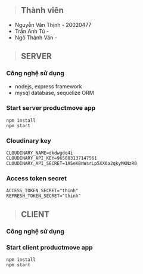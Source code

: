 > ## Thành viên

- Nguyễn Văn Thịnh - 20020477
- Trần Anh Tú -
- Ngô Thành Văn -

> ## SERVER

### Công nghệ sử dụng

- nodejs, express framework
- mysql database, sequelize ORM

### Start server productmove app

```
npm install
npm start
```

### Cloudinary key

```
CLOUDINARY_NAME=dkdwgdq4i
CLOUDINARY_API_KEY=965883137147561
CLOUDINARY_API_SECRET=1ASeKBnWsrLp5XX6a2qkyMKNzR0
```

### Access token secret

```
ACCESS_TOKEN_SECRET="thinh"
REFRESH_TOKEN_SECRET="thinh"
```

> ## CLIENT

### Công nghệ sử dụng

### Start client productmove app

```
npm install
npm start
```
